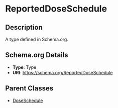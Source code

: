 # ReportedDoseSchedule

## Description
A type defined in Schema.org.

## Schema.org Details
- **Type**: Type
- **URI**: https://schema.org/ReportedDoseSchedule

## Parent Classes
- [DoseSchedule](../DoseSchedule.md)

